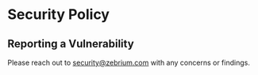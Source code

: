 # Security Policy

## Reporting a Vulnerability

Please reach out to security@zebrium.com with any concerns or findings.  